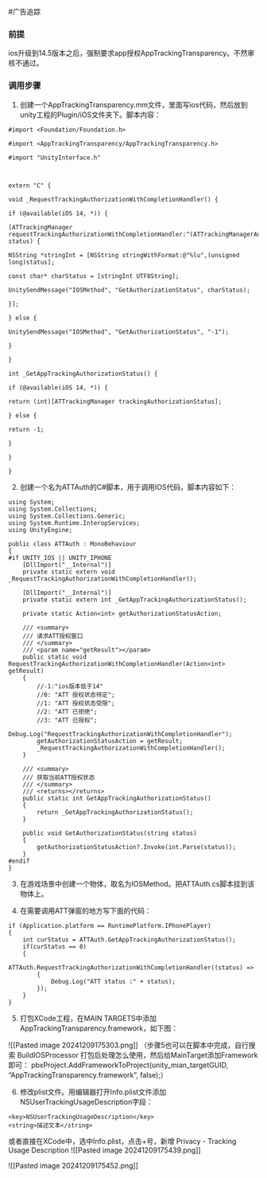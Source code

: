 
#广告追踪

### 前提

ios升级到14.5版本之后，强制要求app授权AppTrackingTransparency。不然审核不通过。

### 调用步骤

1. 创建一个AppTrackingTransparency.mm文件，里面写ios代码，然后放到unity工程的Plugin/iOS文件夹下。脚本内容：
```CSharp
#import <Foundation/Foundation.h>

#import <AppTrackingTransparency/AppTrackingTransparency.h>

#import "UnityInterface.h"

  

extern "C" {

void _RequestTrackingAuthorizationWithCompletionHandler() {

if (@available(iOS 14, *)) {

[ATTrackingManager requestTrackingAuthorizationWithCompletionHandler:^(ATTrackingManagerAuthorizationStatus status) {

NSString *stringInt = [NSString stringWithFormat:@"%lu",(unsigned long)status];

const char* charStatus = [stringInt UTF8String];

UnitySendMessage("IOSMethod", "GetAuthorizationStatus", charStatus);

}];

} else {

UnitySendMessage("IOSMethod", "GetAuthorizationStatus", "-1");

}

}

int _GetAppTrackingAuthorizationStatus() {

if (@available(iOS 14, *)) {

return (int)[ATTrackingManager trackingAuthorizationStatus];

} else {

return -1;

}

}

}
```

2. 创建一个名为ATTAuth的C#脚本，用于调用IOS代码，脚本内容如下：
```CSharp
using System;
using System.Collections;
using System.Collections.Generic;
using System.Runtime.InteropServices;
using UnityEngine;

public class ATTAuth : MonoBehaviour
{
#if UNITY_IOS || UNITY_IPHONE
    [DllImport("__Internal")]
    private static extern void _RequestTrackingAuthorizationWithCompletionHandler();

    [DllImport("__Internal")]
    private static extern int _GetAppTrackingAuthorizationStatus();

    private static Action<int> getAuthorizationStatusAction;

    /// <summary>
    /// 请求ATT授权窗口
    /// </summary>
    /// <param name="getResult"></param>
    public static void RequestTrackingAuthorizationWithCompletionHandler(Action<int> getResult)
    {
        //-1:"ios版本低于14"
        //0: "ATT 授权状态待定";
        //1: "ATT 授权状态受限";
        //2: "ATT 已拒绝";
        //3: "ATT 已授权";
        Debug.Log("RequestTrackingAuthorizationWithCompletionHandler");
        getAuthorizationStatusAction = getResult;
        _RequestTrackingAuthorizationWithCompletionHandler();
    }

    /// <summary>
    /// 获取当前ATT授权状态
    /// </summary>
    /// <returns></returns>
    public static int GetAppTrackingAuthorizationStatus()
    {
        return _GetAppTrackingAuthorizationStatus();
    }

    public void GetAuthorizationStatus(string status)
    {
        getAuthorizationStatusAction?.Invoke(int.Parse(status));
    }
#endif
}
```

3. 在游戏场景中创建一个物体，取名为IOSMethod。把ATTAuth.cs脚本挂到该物体上。

4. 在需要调用ATT弹窗的地方写下面的代码：
```CSharp
if (Application.platform == RuntimePlatform.IPhonePlayer)
{
    int curStatus = ATTAuth.GetAppTrackingAuthorizationStatus();
    if(curStatus == 0)
    {
        ATTAuth.RequestTrackingAuthorizationWithCompletionHandler((status) =>
        {
            Debug.Log("ATT status :" + status);
        });
    }
}

```

5. 打包XCode工程，在MAIN TARGETS中添加AppTrackingTransparency.framework，如下图：

![[Pasted image 20241209175303.png]]
	（步骤5也可以在脚本中完成，自行搜索 BuildIOSProcessor 打包后处理怎么使用，然后给MainTarget添加Framework即可： pbxProject.AddFrameworkToProject(unity_mian_targetGUID, “AppTrackingTransparency.framework”, false);）

6. 修改plist文件。用编辑器打开Info.plist文件添加NSUserTrackingUsageDescription字段：
```
<key>NSUserTrackingUsageDescription</key>
<string>描述文本</string>

```
或者直接在XCode中，选中Info.plist，点击+号，新增 Privacy - Tracking Usage Description
![[Pasted image 20241209175439.png]]

![[Pasted image 20241209175452.png]]
